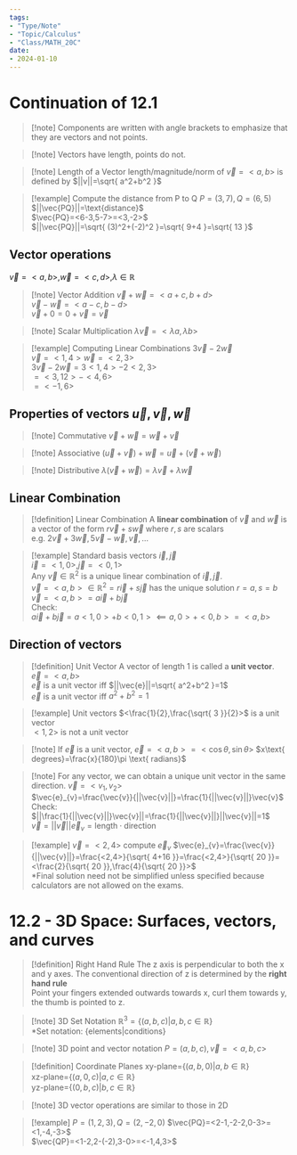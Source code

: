 ```yaml
---
tags:
- "Type/Note"
- "Topic/Calculus"
- "Class/MATH_20C"
date:
- 2024-01-10
---
```


# Continuation of 12.1

> [!note] Components are written with angle brackets to emphasize that they are vectors and not points.

> [!note] Vectors have length, points do not.

> [!note] Length of a Vector
> length/magnitude/norm of $\vec{v}=<a,b>$ is defined by $||v||=\sqrt{ a^2+b^2 }$  

> [!example] Compute the distance from P to Q
> $P=(3,7),Q=(6,5)$  
> $||\vec{PQ}||=\text{distance}$  
> $\vec{PQ}=<6-3,5-7>=<3,-2>$  
> $||\vec{PQ}||=\sqrt{ (3)^2+(-2)^2 }=\sqrt{ 9+4 }=\sqrt{ 13 }$  

## Vector operations

$\vec{v}=<a,b>,\vec{w}=<c,d>,\lambda\in\mathbb{R}$
> [!note] Vector Addition
> $\vec{v}+\vec{w}=<a+c,b+d>$  
> $\vec{v}-\vec{w}=<a-c,b-d>$  
> $\vec{v}+0=0+\vec{v}=\vec{v}$  

> [!note] Scalar Multiplication
> $\lambda\vec{v}=<\lambda a,\lambda b>$  

> [!example] Computing Linear Combinations
> $3\vec{v}-2\vec{w}$  
> $\vec{v}=<1,4>\vec{w}=<2,3>$  
> $3\vec{v}-2\vec{w}=3<1,4>-2<2,3>$  
> $=<3,12>-<4,6>$  
> $=<-1,6>$  

## Properties of vectors $\vec{u},\vec{v},\vec{w}$

> [!note] Commutative
> $\vec{v}+\vec{w}=\vec{w}+\vec{v}$  

> [!note] Associative
> $(\vec{u}+\vec{v})+\vec{w}=\vec{u}+(\vec{v}+\vec{w})$  

> [!note] Distributive
> $\lambda(\vec{v}+\vec{w})=\lambda \vec{v}+\lambda \vec{w}$  

## Linear Combination

> [!definition] Linear Combination
> A **linear combination** of $\vec{v}$ and $\vec{w}$ is a vector of the form $r\vec{v}+s\vec{w}$ where $r,s$ are scalars  
> e.g. $2\vec{v}+3\vec{w},5\vec{v}-\vec{w},\vec{v},\dots$  

> [!example] Standard basis vectors
> $\vec{i},\vec{j}$  
> $\vec{i}=<1,0>,\vec{j}=<0,1>$  
> Any $\vec{v}\in\mathbb{R}^2$ is a unique linear combination of $\vec{i},\vec{j}$.  
> $\vec{v}=<a,b>\in\mathbb{R}^2=r\vec{i}+s\vec{j}$ has the unique solution $r=a,s=b$  
> $\vec{v}=<a,b>=a\vec{i}+b\vec{j}$  
> Check:  
> $a\vec{i}+b\vec{j}=a<1,0>+b<0,1>\impliedby a,0>+<0,b>=<a,b>$  

## Direction of vectors

> [!definition] Unit Vector
> A vector of length 1 is called a **unit vector**.  
> $\vec{e}=<a,b>$  
> $\vec{e}$ is a unit vector iff $||\vec{e}||=\sqrt{ a^2+b^2 }=1$  
> $\vec{e}$ is a unit vector iff $a^2+b^2=1$  

> [!example] Unit vectors
> $<\frac{1}{2},\frac{\sqrt{ 3 }}{2}>$ is a unit vector  
> $<1,2>$ is not a unit vector  

> [!note] If $\vec{e}$ is a unit vector, $\vec{e}=<a,b>=<\cos \theta,\sin \theta>$
> $x\text{ degrees}=\frac{x}{180}\pi \text{ radians}$  

> [!note] For any vector, we can obtain a unique unit vector in the same direction.
> $\vec{v}=<v_{1},v_{2}>$  
> $\vec{e}_{v}=\frac{\vec{v}}{||\vec{v}||}=\frac{1}{||\vec{v}||}\vec{v}$  
> Check:  
> $||\frac{1}{||\vec{v}||}\vec{v}||=\frac{1}{||\vec{v}||}||\vec{v}||=1$  
> $\vec{v}=||\vec{v}||\vec{e}_{v}=\text{length}\cdot \text{direction}$  

> [!example] $\vec{v}=<2,4>$ compute $\vec{e}_{v}$
> $\vec{e}_{v}=\frac{\vec{v}}{||\vec{v}||}=\frac{<2,4>}{\sqrt{ 4+16 }}=\frac{<2,4>}{\sqrt{ 20 }}=<\frac{2}{\sqrt{ 20 }},\frac{4}{\sqrt{ 20 }}>$  
> *Final solution need not be simplified unless specified because calculators are not allowed on the exams.  

# 12.2 - 3D Space: Surfaces, vectors, and curves

> [!definition] Right Hand Rule
> The z axis is perpendicular to both the x and y axes. The conventional direction of z is determined by the **right hand rule**  
> Point your fingers extended outwards towards x, curl them towards y, the thumb is pointed to z.  

> [!note] 3D Set Notation
> $\mathbb{R}^3=\{ (a,b,c)|a,b,c\in\mathbb{R} \}$  
> *Set notation: $\{ \text{elements}|\text{conditions} \}$  

> [!note] 3D point and vector notation
> $P=(a,b,c),\vec{v}=<a,b,c>$  

> [!definition] Coordinate Planes
> xy-plane=$\{ (a,b,0)|a,b\in\mathbb{R} \}$  
> xz-plane=$\{ (a,0,c)|a,c\in\mathbb{R} \}$  
> yz-plane=$\{ (0,b,c)|b,c\in\mathbb{R} \}$  

> [!note] 3D vector operations are similar to those in 2D

> [!example] $P=(1,2,3),Q=(2,-2,0)$
> $\vec{PQ}=<2-1,-2-2,0-3>=<1,-4,-3>$  
> $\vec{QP}=<1-2,2-(-2),3-0>=<-1,4,3>$  
